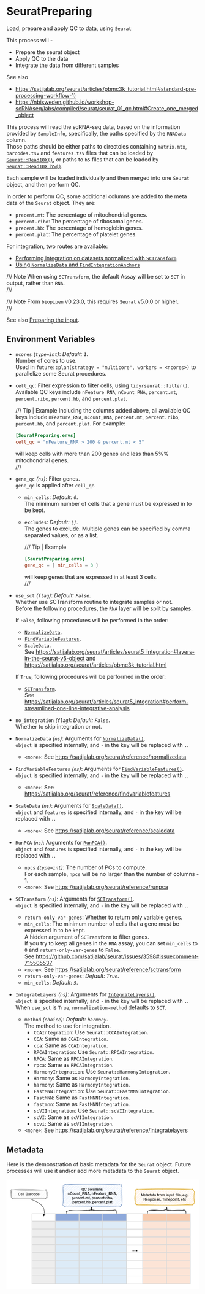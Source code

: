 # SeuratPreparing

Load, prepare and apply QC to data, using `Seurat`

This process will -
- Prepare the seurat object
- Apply QC to the data
- Integrate the data from different samples

See also
- <https://satijalab.org/seurat/articles/pbmc3k_tutorial.html#standard-pre-processing-workflow-1)>
- <https://nbisweden.github.io/workshop-scRNAseq/labs/compiled/seurat/seurat_01_qc.html#Create_one_merged_object>

This process will read the scRNA-seq data, based on the information provided by
`SampleInfo`, specifically, the paths specified by the `RNAData` column.<br />
Those paths should be either paths to directoies containing `matrix.mtx`,
`barcodes.tsv` and `features.tsv` files that can be loaded by
[`Seurat::Read10X()`](https://satijalab.org/seurat/reference/read10x),
or paths to `h5` files that can be loaded by
[`Seurat::Read10X_h5()`](https://satijalab.org/seurat/reference/read10x_h5).<br />

Each sample will be loaded individually and then merged into one `Seurat` object, and then perform QC.<br />

In order to perform QC, some additional columns are added to the meta data of the `Seurat` object. They are:<br />

- `precent.mt`: The percentage of mitochondrial genes.<br />
- `percent.ribo`: The percentage of ribosomal genes.<br />
- `precent.hb`: The percentage of hemoglobin genes.<br />
- `percent.plat`: The percentage of platelet genes.<br />

For integration, two routes are available:<br />

- [Performing integration on datasets normalized with `SCTransform`](https://satijalab.org/seurat/articles/seurat5_integration#perform-streamlined-one-line-integrative-analysis)
- [Using `NormalizeData` and `FindIntegrationAnchors`](https://satijalab.org/seurat/articles/seurat5_integration#layers-in-the-seurat-v5-object)

/// Note
When using `SCTransform`, the default Assay will be set to `SCT` in output, rather than `RNA`.<br />
///

/// Note
From `biopipen` v0.23.0, this requires `Seurat` v5.0.0 or higher.<br />
///

See also [Preparing the input](../preparing-input.md#scRNA-seq-data).<br />

## Environment Variables

- `ncores` *(`type=int`)*: *Default: `1`*. <br />
    Number of cores to use.<br />
    Used in `future::plan(strategy = "multicore", workers = <ncores>)`
    to parallelize some Seurat procedures.<br />
- `cell_qc`:
    Filter expression to filter cells, using
    `tidyrseurat::filter()`.<br />
    Available QC keys include `nFeature_RNA`, `nCount_RNA`,
    `percent.mt`, `percent.ribo`, `percent.hb`, and `percent.plat`.<br />

    /// Tip | Example
    Including the columns added above, all available QC keys include
    `nFeature_RNA`, `nCount_RNA`, `percent.mt`, `percent.ribo`, `percent.hb`,
    and `percent.plat`. For example:<br />

    ```toml
    [SeuratPreparing.envs]
    cell_qc = "nFeature_RNA > 200 & percent.mt < 5"
    ```
    will keep cells with more than 200 genes and less than 5%% mitochondrial
    genes.<br />
    ///

- `gene_qc` *(`ns`)*:
    Filter genes.<br />
    `gene_qc` is applied after `cell_qc`.<br />
    - `min_cells`: *Default: `0`*. <br />
        The minimum number of cells that a gene must be
        expressed in to be kept.<br />
    - `excludes`: *Default: `[]`*. <br />
        The genes to exclude. Multiple genes can be specified by
        comma separated values, or as a list.<br />

        /// Tip | Example
        ```toml
        [SeuratPreparing.envs]
        gene_qc = { min_cells = 3 }
        ```
        will keep genes that are expressed in at least 3 cells.<br />
        ///
- `use_sct` *(`flag`)*: *Default: `False`*. <br />
    Whether use SCTransform routine to integrate samples or not.<br />
    Before the following procedures, the `RNA` layer will be split by samples.<br />

    If `False`, following procedures will be performed in the order:<br />
    * [`NormalizeData`](https://satijalab.org/seurat/reference/normalizedata).<br />
    * [`FindVariableFeatures`](https://satijalab.org/seurat/reference/findvariablefeatures).<br />
    * [`ScaleData`](https://satijalab.org/seurat/reference/scaledata).<br />
    See <https://satijalab.org/seurat/articles/seurat5_integration#layers-in-the-seurat-v5-object>
    and <https://satijalab.org/seurat/articles/pbmc3k_tutorial.html>

    If `True`, following procedures will be performed in the order:<br />
    * [`SCTransform`](https://satijalab.org/seurat/reference/sctransform).<br />
    See <https://satijalab.org/seurat/articles/seurat5_integration#perform-streamlined-one-line-integrative-analysis>

- `no_integration` *(`flag`)*: *Default: `False`*. <br />
    Whether to skip integration or not.<br />
- `NormalizeData` *(`ns`)*:
    Arguments for [`NormalizeData()`](https://satijalab.org/seurat/reference/normalizedata).<br />
    `object` is specified internally, and `-` in the key will be replaced with `.`.<br />
    - `<more>`:
        See <https://satijalab.org/seurat/reference/normalizedata>
- `FindVariableFeatures` *(`ns`)*:
    Arguments for [`FindVariableFeatures()`](https://satijalab.org/seurat/reference/findvariablefeatures).<br />
    `object` is specified internally, and `-` in the key will be replaced with `.`.<br />
    - `<more>`:
        See <https://satijalab.org/seurat/reference/findvariablefeatures>
- `ScaleData` *(`ns`)*:
    Arguments for [`ScaleData()`](https://satijalab.org/seurat/reference/scaledata).<br />
    `object` and `features` is specified internally, and `-` in the key will be replaced with `.`.<br />
    - `<more>`:
        See <https://satijalab.org/seurat/reference/scaledata>
- `RunPCA` *(`ns`)*:
    Arguments for [`RunPCA()`](https://satijalab.org/seurat/reference/runpca).<br />
    `object` and `features` is specified internally, and `-` in the key will be replaced with `.`.<br />
    - `npcs` *(`type=int`)*:
        The number of PCs to compute.<br />
        For each sample, `npcs` will be no larger than the number of columns - 1.<br />
    - `<more>`:
        See <https://satijalab.org/seurat/reference/runpca>
- `SCTransform` *(`ns`)*:
    Arguments for [`SCTransform()`](https://satijalab.org/seurat/reference/sctransform).<br />
    `object` is specified internally, and `-` in the key will be replaced with `.`.<br />
    - ``return-only-var-genes``:
        Whether to return only variable genes.<br />
    - ``min_cells``:
        The minimum number of cells that a gene must be expressed in to be kept.<br />
        A hidden argument of `SCTransform` to filter genes.<br />
        If you try to keep all genes in the `RNA` assay, you can set `min_cells` to `0` and
        `return-only-var-genes` to `False`.<br />
        See <https://github.com/satijalab/seurat/issues/3598#issuecomment-715505537>
    - `<more>`:
        See <https://satijalab.org/seurat/reference/sctransform>
    - `return-only-var-genes`: *Default: `True`*. <br />
    - `min_cells`: *Default: `5`*. <br />
- `IntegrateLayers` *(`ns`)*:
    Arguments for [`IntegrateLayers()`](https://satijalab.org/seurat/reference/integratelayers).<br />
    `object` is specified internally, and `-` in the key will be replaced with `.`.<br />
    When `use_sct` is `True`, `normalization-method` defaults to `SCT`.<br />
    - `method` *(`choice`)*: *Default: `harmony`*. <br />
        The method to use for integration.<br />
        - `CCAIntegration`:
            Use `Seurat::CCAIntegration`.<br />
        - `CCA`:
            Same as `CCAIntegration`.<br />
        - `cca`:
            Same as `CCAIntegration`.<br />
        - `RPCAIntegration`:
            Use `Seurat::RPCAIntegration`.<br />
        - `RPCA`:
            Same as `RPCAIntegration`.<br />
        - `rpca`:
            Same as `RPCAIntegration`.<br />
        - `HarmonyIntegration`:
            Use `Seurat::HarmonyIntegration`.<br />
        - `Harmony`:
            Same as `HarmonyIntegration`.<br />
        - `harmony`:
            Same as `HarmonyIntegration`.<br />
        - `FastMNNIntegration`:
            Use `Seurat::FastMNNIntegration`.<br />
        - `FastMNN`:
            Same as `FastMNNIntegration`.<br />
        - `fastmnn`:
            Same as `FastMNNIntegration`.<br />
        - `scVIIntegration`:
            Use `Seurat::scVIIntegration`.<br />
        - `scVI`:
            Same as `scVIIntegration`.<br />
        - `scvi`:
            Same as `scVIIntegration`.<br />
    - `<more>`:
        See <https://satijalab.org/seurat/reference/integratelayers>

## Metadata

Here is the demonstration of basic metadata for the `Seurat` object. Future
processes will use it and/or add more metadata to the `Seurat` object.<br />

![SeuratPreparing-metadata](../processes/images/SeuratPreparing-metadata.png)

